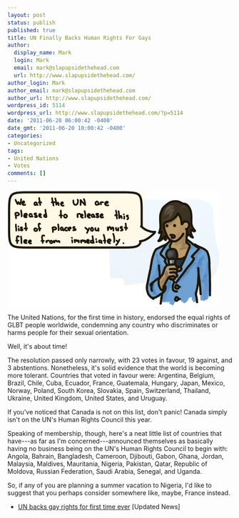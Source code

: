 ```yaml
---
layout: post
status: publish
published: true
title: UN Finally Backs Human Rights For Gays
author:
  display_name: Mark
  login: Mark
  email: mark@slapupsidethehead.com
  url: http://www.slapupsidethehead.com/
author_login: Mark
author_email: mark@slapupsidethehead.com
author_url: http://www.slapupsidethehead.com/
wordpress_id: 5114
wordpress_url: http://www.slapupsidethehead.com/?p=5114
date: '2011-06-20 06:00:42 -0400'
date_gmt: '2011-06-20 10:00:42 -0400'
categories:
- Uncategorized
tags:
- United Nations
- Votes
comments: []
---
```

![We at the UN are pleased to release this list of places you must flee from immediately.](/wp-content/media/2011/06/un-declaration.jpg "As well as a list of places to move to. How convenient!")

The United Nations, for the first time in history, endorsed the equal rights of GLBT people worldwide, condemning any country who discriminates or harms people for their sexual orientation.

Well, it's about time!

The resolution passed only narrowly, with 23 votes in favour, 19 against, and 3 abstentions. Nonetheless, it's solid evidence that the world is becoming more tolerant. Countries that voted in favour were: Argentina, Belgium, Brazil, Chile, Cuba, Ecuador, France, Guatemala, Hungary, Japan, Mexico, Norway, Poland, South Korea, Slovakia, Spain, Switzerland, Thailand, Ukraine, United Kingdom, United States, and Uruguay.

If you've noticed that Canada is not on this list, don't panic! Canada simply isn't on the UN's Human Rights Council this year.

Speaking of membership, though, here's a neat little list of countries that have---as far as I'm concerned---announced themselves as basically having no business being on the UN's Human Rights Council to begin with: Angola, Bahrain, Bangladesh, Cameroon, Djibouti, Gabon, Ghana, Jordan, Malaysia, Maldives, Mauritania, Nigeria, Pakistan, Qatar, Republic of Moldova, Russian Federation, Saudi Arabia, Senegal, and Uganda.

So, if any of you are planning a summer vacation to Nigeria, I'd like to suggest that you perhaps consider somewhere like, maybe, France instead.

- [UN backs gay rights for first time ever](http://updatednews.ca/2011/06/17/un-backs-gay-rights-for-first-time-ever/) [Updated News]

